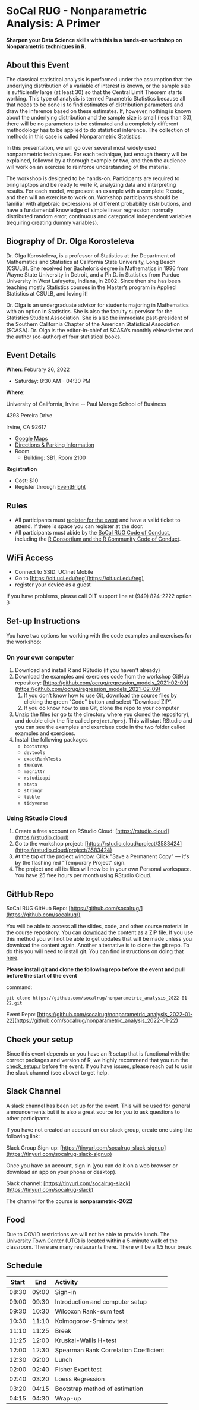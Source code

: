 # SoCal RUG - Nonparametric Analysis: A Primer

**Sharpen your Data Science skills with this is a hands-on workshop on Nonparametric techniques in R.**

## About this Event

The classical statistical analysis is performed under the assumption that the underlying distribution of a variable of interest is known, or the sample size is sufficiently large (at least 30) so that the Central Limit Theorem starts working. This type of analysis is termed Parametric Statistics because all that needs to be done is to find estimates of distribution parameters and draw the inference based on these estimates. If, however, nothing is known about the underlying distribution and the sample size is small (less than 30), there will be no parameters to be estimated and a completely different methodology has to be applied to do statistical inference. The collection of methods in this case is called Nonparametric Statistics.

In this presentation, we will go over several most widely used nonparametric techniques. For each technique, just enough theory will be explained, followed by a thorough example or two, and then the audience will work on an exercise to reinforce understanding of the material.

The workshop is designed to be hands-on. Participants are required to bring laptops and be ready to write R, analyzing data and interpreting results. For each model, we present an example with a complete R code, and then will an exercise to work on. Workshop participants should be familiar with algebraic expressions of different probability distributions, and have a fundamental knowledge of simple linear regression: normally distributed random error, continuous and categorical independent variables (requiring creating dummy variables).

## Biography of Dr. Olga Korosteleva

Dr. Olga Korosteleva, is a professor of Statistics at the Department of Mathematics and Statistics at California State University, Long Beach (CSULB). She received her Bachelor’s degree in Mathematics in 1996 from Wayne State University in Detroit, and a Ph.D. in Statistics from Purdue University in West Lafayette, Indiana, in 2002. Since then she has been teaching mostly Statistics courses in the Master’s program in Applied Statistics at CSULB, and loving it!

Dr. Olga is an undergraduate advisor for students majoring in Mathematics with an option in Statistics. She is also the faculty supervisor for the Statistics Student Association. She is also the immediate past-president of the Southern California Chapter of the American Statistical Association (SCASA). Dr. Olga is the editor-in-chief of SCASA’s monthly eNewsletter and the author (co-author) of four statistical books.


## Event Details

**When**: Feburary 26, 2022

* Saturday: 8:30 AM - 04:30 PM

**Where**: 

University of California, Irvine -- Paul Merage School of Business 

4293 Pereira Drive

Irvine, CA 92617

* [Google Maps](https://www.google.com/maps/place/The+Paul+Merage+School+of+Business/@33.6468381,-117.8402619,17z/data=!3m1!4b1!4m5!3m4!1s0x80dcde0edc8d16f9:0x42b754c2a210a0e0!8m2!3d33.6468337!4d-117.8380732)
* [Directions & Parking Information](https://github.com/socalrug/nonparametric_analysis_2022-01-22/blob/master/parking/Parking%20and%20Building%20Location.pdf)
* Room
    * Building: SB1, Room 2100

**Registration**

* Cost: $10
* Register through [EventBright](https://www.eventbrite.com/e/socal-rug-nonparametric-analysis-a-primer-tickets-234310367617)

## Rules

* All participants must [register for the event](https://www.eventbrite.com/e/socal-rug-nonparametric-analysis-a-primer-tickets-234310367617) and have a valid ticket to attend. If there is space you can register at the door.
* All participants must abide by the [SoCal RUG Code of Conduct](https://github.com/socalrug/nonparametric_analysis_2022-01-22/blob/master/code-of-conduct.md), including the [R Consortium and the R Community Code of Conduct](https://wiki.r-consortium.org/view/R_Consortium_and_the_R_Community_Code_of_Conduct).

## WiFi Access

* Connect to SSID: UCInet Mobile
* Go to [https://oit.uci.edu/reg](https://oit.uci.edu/reg)
* register your device as a guest

If you have problems, please call OIT support line at (949) 824-2222 option 3

## Set-up Instructions

You have two options for working with the code examples and exercises for the workshop:

### On your own computer
1. Download and install R and RStudio (if you haven't already)
2. Download the examples and exercises code from the workshop GitHub repository: [https://github.com/ocrug/regression_models_2021-02-09](https://github.com/ocrug/regression_models_2021-02-09)
	1. If you don't know how to use Git, download the course files by clicking the green "Code" button and select "Download ZIP".
	2. If you do know how to use Git, clone the repo to your computer
3. Unzip the files (or go to the directory where you cloned the repository), and double click the file called `project.Rproj`.  This will start RStudio and you can see the examples and exercises code in the two folder called examples and exercises.
4. Install the following packages
    * `bootstrap`
    * `devtools`
    * `exactRankTests`
    * `fANCOVA`
    * `magrittr`
    * `rstudioapi`
    * `stats`
    * `stringr`
    * `tibble`
    * `tidyverse`

### Using RStudio Cloud
1. Create a free account on RStudio Cloud: [https://rstudio.cloud](https://rstudio.cloud)
2. Go to the workshop project: [https://rstudio.cloud/project/3583424](https://rstudio.cloud/project/3583424)
3. At the top of the project window, Click "Save a Permanent Copy" — it's by the flashing red "Temporary Project" sign.
4. The project and all its files will now be in your own Personal workspace.  You have 25 free hours per month using RStudio Cloud.

## GitHub Repo

SoCal RUG GitHub Repo: [https://github.com/socalrug/](https://github.com/socalrug/)

You will be able to access all the slides, code, and other course material in the course repository. You can [download](https://github.com/socalrug/nonparametric_analysis_2022-01-22/archive/refs/heads/master.zip) the content as a ZIP file. If you use this method you will not be able to get updates that will be made unless you download the content again. Another alternative is to clone the git repo. To do this you will need to install git. You can find instructions on doing that [here](https://github.com/socalrug/nonparametric_analysis_2022-01-22/blob/master/setup/install_git.txt).

**Please install git and clone the following repo before the event and pull before the start of the event**

command: 

```
git clone https://github.com/socalrug/nonparametric_analysis_2022-01-22.git
```

Event Repo: [https://github.com/socalrug/nonparametric_analysis_2022-01-22](https://github.com/socalrug/nonparametric_analysis_2022-01-22)

## Check your setup

Since this event depends on you have an R setup that is functional with the correct packages and version of R, we highly recommend that you run the [check_setup.r](https://github.com/socalrug/nonparametric_analysis_2022-01-22/blob/master/check_setup.r) before the event. If you have issues, please reach out to us in the slack channel (see above) to get help.

## Slack Channel

A slack channel has been set up for the event. This will be used for general announcements but it is also a great source for you to ask questions to other participants.

If you have not created an account on our slack group, create one using the following link:

Slack Group Sign-up: [https://tinyurl.com/socalrug-slack-signup](https://tinyurl.com/socalrug-slack-signup)

Once you have an account, sign in (you can do it on a web browser or download an app on your phone or desktop).

Slack channel: [https://tinyurl.com/socalrug-slack](https://tinyurl.com/socalrug-slack)

The channel for the course is **nonparametric-2022**

## Food

Due to COVID restrictions we will not be able to provide lunch. The [University Town Center (UTC)](https://www.shopirvinecompany.com/centers/irvine/university-center) is located within a 5-minute walk of the classroom. There are many restaurants there. There will be a 1.5 hour break.

## Schedule

|Start|End|Activity|
|:---:|:---:|:------|
|08:30|09:00|Sign-in|
|09:00|09:30|Introduction and computer setup|
|09:30|10:30|Wilcoxon Rank-sum test|
|10:30|11:10|Kolmogorov-Smirnov test|
|11:10|11:25|Break|
|11:25|12:00|Kruskal-Wallis H-test|
|12:00|12:30|Spearman Rank Correlation Coefficient|
|12:30|02:00|Lunch|
|02:00|02:40|Fisher Exact test|
|02:40|03:20|Loess Regression|
|03:20|04:15|Bootstrap method of estimation|
|04:15|04:30|Wrap-up|
